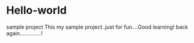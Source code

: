 # Hello-world
sample project
This my sample project..just for fun....Good learning!
back again..............!
